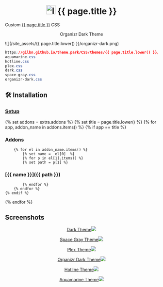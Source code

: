 <h1 align="center"> <img src="/site_assets/{{ page.title.lower() }}/logo.png" alt="logo" width="30" height="30"> {{ page.title }}</h1>

Custom [{{ page.title }}](https://github.com/Lidarr/Lidarr) CSS

<p align="center"> Organizr Dark Theme </p>

![](/site_assets/{{ page.title.lower() }}/organizr-dark.png)

```css
https://gilbn.github.io/theme.park/CSS/themes/{{ page.title.lower() }}/XXX.css
aquamarine.css
hotline.css
plex.css
dark.css
space-gray.css
organizr-dark.css
```

## 🛠️ Installation

### [Setup](/setup)

{% set addons = extra.addons %}
{% set title = page.title.lower() %}
{% for app, addon_name in addons.items() %}
    {% if app  ==  title %}

### Addons

        {% for el in addon_name.items() %}
            {% set name =  el[0]  %}
            {% for p in el[1].items() %}
            {% set path = p[1] %}

### [{{ name }}]({{ path }})

            {% endfor %}
        {% endfor %}
    {% endif %}
{% endfor %}

## Screenshots

<p align="center">  
<a href="/site_assets/{{ page.title.lower() }}/dark.png">Dark Theme<img src="/site_assets/{{ page.title.lower() }}/dark.png"></img>
</p>

<p align="center">  
<a href="/site_assets/{{ page.title.lower() }}/space-gray.png">Space Gray Theme<img src="/site_assets/{{ page.title.lower() }}/space-gray.png"></img>
</p>

<p align="center">  
<a href="/site_assets/{{ page.title.lower() }}/plex.png">Plex Theme<img src="/site_assets/{{ page.title.lower() }}/plex.png"></img>
</p>

<p align="center">
<a href="/site_assets/{{ page.title.lower() }}/organizr-dark.png">Organizr Dark Theme<img src="/site_assets/{{ page.title.lower() }}/organizr-dark.png"></img>
</p>

<p align="center">
<a href="/site_assets/{{ page.title.lower() }}/hotline.png">Hotline Theme<img src="/site_assets/{{ page.title.lower() }}/hotline.png"></img>
</p>

<p align="center">
<a href="/site_assets/{{ page.title.lower() }}/aquamarine.png">Aquamarine Theme<img src="/site_assets/{{ page.title.lower() }}/aquamarine.png"></img>
</p>
